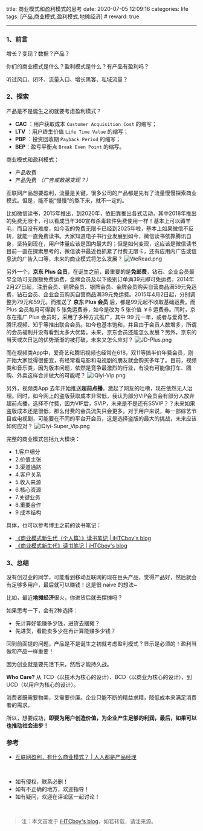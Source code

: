 title: 商业模式和盈利模式的思考
date: 2020-07-05 12:09:16
categories: life
tags: [产品,商业模式,盈利模式,地摊经济]  # <!--more-->
reward: true

---


### 1、前言
增长？变现？数据？产品？

你们的商业模式是什么？盈利模式是什么？有产品有盈利吗？

听过风口、闭环、流量入口、增长黑客、私域流量？

<!--more-->

### 2、探索           

产品是不是诞生之初就要考虑盈利模式？

* **CAC** ：用户获取成本 `Customer Acquisition Cost` 的缩写；
* **LTV** ：用户终生价值 `Life Time Value` 的缩写；
* **PBP** ：投资回收期 `Payback Period` 的缩写；
* **BEP**：盈亏平衡点 `Break Even Point` 的缩写。


 商业模式和盈利模式：
*  产品收费
*  产品免费  *（广告或数据变现？）*


互联网产品想要盈利，流量是关键，很多公司的产品都是先有了流量慢慢探索商业模式。但是，能不能“慢慢”的熬下来，就不一定的。

比如微信读书，2015年推出，到2020年，依旧靠推出各式活动，其中2018年推出的免费无限卡，可以看成当年360宣布杀毒软件免费使用一样！基本上可以薅羊毛，而且没有难度，如今我的免费无限卡已经到2025年啦，基本上如果微信不反转，就能一直免费读书。大家知道电子书行业发展到如今，微信读书依靠腾讯自身，坚持到现在，用户体量应该是国内最大的；但是如何变现，这应该是微信读书目前一直在探索思考的，微信读书最近也抓紧了付费无限卡，还有应用内广告或信息流的广告入口等，未来的商业模式将怎么发展？
![WeRead.png](https://github.com/iHTCboy/iGallery/raw/master/BlogImages/2020/07/05_WeRead.png)

另外一个，**京东 Plus 会员**，在诞生之前，最重要的是**免邮费**，钻石、企业会员最早全场可无限额免费运费，金牌会员及以下级别订单满39元即可免运费。2014年2月27日起，注册会员、铜牌会员、银牌会员、金牌会员购买自营商品满59元免运费，钻石会员、企业会员购买自营商品满39元免运费。2015年4月2日起，分别调整为79元和59元。而推送了 **京东 Plus 会员** 后，都是99元起不收取基础运费。而 Plus 会员每月可得到 5 张免运费券，如今是改为 5 张价值 ￥6 运费券。同时，京东在推广 Plus 会员时，采用了多种方式推广，其中 99 元一年，或者与爱奇艺、腾讯视频、知乎等推出联合会员。如今也基本饱和，并且由于会员人数增多，所谓的会员福利并没有看到太多大优势。未来，京东会员还能怎么发展？另外，京东的当天或次日达的优势渐渐的被打破，未来又怎么应对？
![JD-Plus.png](https://github.com/iHTCboy/iGallery/raw/master/BlogImages/2020/07/05_JD-Plus.png)
   
而在视频类App中，爱奇艺和腾讯视频也经常在618，双11等搞半价年费会员，刚开始大家觉得很便宜，有经常看电影和电视剧的朋友就会购买多年了。目前，视频类和音乐类，因为版本问题，依然是竞争最激烈的行业，有没有可能像打车、团购、外卖这样合并做大的可能呢？
![iQiyi-Vip.png](https://github.com/iHTCboy/iGallery/raw/master/BlogImages/2020/07/05_iQiyi-Vip.png)

另外，视频类App 去年开始推送**超前点播**，激起了网友的吐槽，现在依然无人治理。同时，如今网上的盗版获取成本非常低，我认为部分VIP会员会有部分人放弃超前点播，选择不付费，因为VIP后，SVIP，未来是不是还有SSVIP？？未来如果盗版成本还是很低，那么付费的会员流失只会更多。对于用户来说，每一部综艺节目或电视剧，可能要在不同的平台开会员，这是选择盗版的最大的挑战，未来应该如何应对？
![iQiyi-Super_Vip.png](https://github.com/iHTCboy/iGallery/raw/master/BlogImages/2020/07/05_iQiyi-Super_Vip.png)
   

完整的商业模式包括九大模块：
* 1.客户细分
* 2.价值主张
* 3.渠道通路
* 4.客户关系
* 5.收入来源
* 6.核心资源
* 7.关键业务
* 8.重要合作
* 9.成本结构

具体，也可以参考博主之前的读书笔记：

* [《商业模式新生代（个人篇）》读书笔记 | iHTCboy's blog](https://ihtcboy.com/2019/03/03/2019-03-03_%E3%80%8A%E5%95%86%E4%B8%9A%E6%A8%A1%E5%BC%8F%E6%96%B0%E7%94%9F%E4%BB%A3%EF%BC%88%E4%B8%AA%E4%BA%BA%E7%AF%87%EF%BC%89%E3%80%8B%E8%AF%BB%E4%B9%A6%E7%AC%94%E8%AE%B0/)
* [《商业模式新生代》读书笔记 | iHTCboy's blog](https://ihtcboy.com/2019/02/27/2019-02-27_%E3%80%8A%E5%95%86%E4%B8%9A%E6%A8%A1%E5%BC%8F%E6%96%B0%E7%94%9F%E4%BB%A3%E3%80%8B%E8%AF%BB%E4%B9%A6%E7%AC%94%E8%AE%B0/)


### 3、总结

没有创过业的同学，可能看到移动互联网的现在巨头产品，觉得产品好，然后就会有足够多用户，最后就可以赚钱！这是很 naive 的想法~

比如，最近**地摊经济**很火，你进货后就去摆摊吗？

如果思考一下，会有2种选择：

* 先计算好能赚多少钱，进货去摆摊？
* 先进货，看能卖多少在再计算能赚多少钱？

回到前面提的问题，产品是不是诞生之初就考虑盈利模式？显示是必须的！盈利当做和产品一样重要！

因为创业就是要先活下来，然后才能持久战。

**Who Care?**
从 TCD（以技术为核心的设计）、BCD（以商业为核心的设计），到 UCD（以用户为核心的设计）。

消费者既需要物美，又需要价廉。企业只能不断的精益求精，降低成本来满足消费者的需求。

所以，想要成功，**即要为用户创造价值，为企业产生足够的利润，最后，如果可以也推动社会进步！**


### 参考
- [互联网盈利，有什么商业模式？ | 人人都是产品经理](http://www.woshipm.com/operate/1059026.html)

<br>

- 如有侵权，联系必删！
- 如有不正确的地方，欢迎指导！
- 如有疑问，欢迎在评论区一起讨论！

<br>

> 注：本文首发于 [iHTCboy's blog](https://iHTCboy.com)，如若转载，请注来源。

<br>


